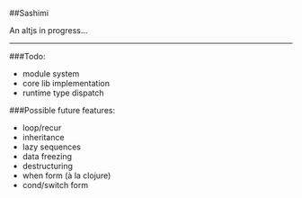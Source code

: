##Sashimi

An altjs in progress...

---

###Todo:

- module system
- core lib implementation
- runtime type dispatch

###Possible future features:

- loop/recur
- inheritance
- lazy sequences
- data freezing
- destructuring
- when form (à la clojure)
- cond/switch form
